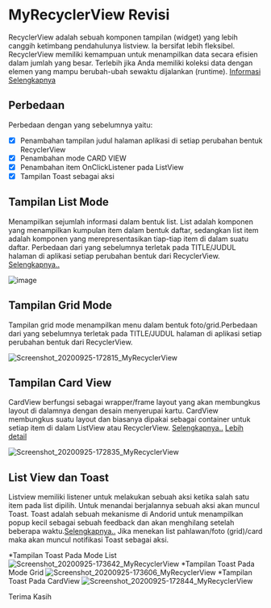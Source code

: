 # MyRecyclerView Revisi
RecyclerView adalah sebuah komponen tampilan (widget) yang lebih canggih ketimbang pendahulunya listview. Ia bersifat lebih fleksibel. 
RecyclerView memiliki kemampuan untuk menampilkan data secara efisien dalam jumlah yang besar.
Terlebih jika Anda memiliki koleksi data dengan elemen yang mampu berubah-ubah sewaktu dijalankan (runtime).
[Informasi Selengkapnya](https://developer.android.com/guide/topics/ui/layout/recyclerview?hl=id)
## Perbedaan
Perbedaan dengan yang sebelumnya yaitu:
- [x] Penambahan tampilan judul halaman aplikasi di setiap perubahan bentuk RecyclerView
- [x] Penambahan mode CARD VIEW
- [x] Penambahan item OnClickListener pada ListView
- [x] Tampilan Toast sebagai aksi 
## Tampilan List Mode
Menampilkan sejumlah informasi dalam bentuk list. List adalah komponen yang menampilkan kumpulan item dalam bentuk daftar, sedangkan list item adalah komponen yang merepresentasikan tiap-tiap item di dalam suatu daftar. Perbedaan dari yang sebelumnya terletak pada TITLE/JUDUL halaman di aplikasi setiap perubahan bentuk dari RecyclerView.
[Selengkapnya..](https://developer.android.com/guide/topics/ui/layout/recyclerview?hl=id)

![image](https://user-images.githubusercontent.com/60589670/94274058-68078f00-ff6f-11ea-8f00-22a81eee432e.png)
## Tampilan Grid Mode
Tampilan grid mode menampilkan menu dalam bentuk foto/grid.Perbedaan dari yang sebelumnya terletak pada TITLE/JUDUL halaman di aplikasi setiap perubahan bentuk dari RecyclerView.

![Screenshot_20200925-172815_MyRecyclerView](https://user-images.githubusercontent.com/60589670/94280516-b0c34600-ff77-11ea-994b-884bedd78355.jpg)
## Tampilan Card View
CardView berfungsi sebagai wrapper/frame layout yang akan membungkus layout di dalamnya dengan desain menyerupai kartu. CardView membungkus suatu layout dan biasanya dipakai sebagai container untuk setiap item di dalam ListView atau RecyclerView.
[Selengkapnya..](https://developer.android.com/guide/topics/ui/layout/cardview?hl=id)
[Lebih detail](https://medium.com/easyread/tutorial-android-recyclerview-dan-cardview-9a62aaa6cc0c)

![Screenshot_20200925-172835_MyRecyclerView](https://user-images.githubusercontent.com/60589670/94280588-c7699d00-ff77-11ea-8f7f-c209e76df18b.jpg)
## List View dan Toast
Listview memiliki listener untuk melakukan sebuah aksi ketika salah satu item pada list dipilih. Untuk menandai berjalannya sebuah aksi akan muncul Toast. Toast adalah sebuah mekanisme di Andorid untuk menampilkan popup kecil sebagai sebuah feedback dan akan menghilang setelah beberapa waktu.[Selengkapnya..](https://developer.android.com/guide/topics/ui/notifiers/toasts)
Jika menekan list pahlawan/foto (grid)/card maka akan muncul notifikasi Toast sebagai aksi.

*Tampilan Toast Pada Mode List
![Screenshot_20200925-173642_MyRecyclerView](https://user-images.githubusercontent.com/60589670/94282294-d6514f00-ff79-11ea-80ea-1838f27faf6a.jpg)
*Tampilan Toast Pada Mode Grid
![Screenshot_20200925-173606_MyRecyclerView](https://user-images.githubusercontent.com/60589670/94282358-eec16980-ff79-11ea-9d1c-627d7a1d57b9.jpg)
*Tampilan Toast Pada CardView
![Screenshot_20200925-172844_MyRecyclerView](https://user-images.githubusercontent.com/60589670/94282326-e36e3e00-ff79-11ea-9127-c3fc3a8e1bc5.jpg)

Terima Kasih

